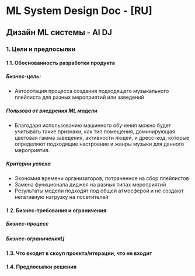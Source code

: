 # ML System Design Doc - [RU]
## Дизайн ML системы - AI DJ


### 1. Цели и предпосылки 
#### 1.1. Обоснованность разработки продукта

##### Бизнес-цель: 
- Авторотация процесса создания подходящего музыкального плейлиста для разных мероприятий или заведений

##### Пользова от внедрения ML модели
- Благодаря использованию машинного обучения можно будет учитывать такие признаки, как тип помещения, доминирующая цветовая гамма заведения,
активности людей, и дресс-код, которые определяют подходящие настроение и жанры музыки для данного мероприятия.

##### Критерии успеха
- Экономия времени организаторов, потраченное на сбор плейлистов
- Замена функционала диджея на разных типах мероприятий
- Результаты модели подходят под общей атмосферой и не создают негативную нагрузку на посетителей 

#### 1.2. Бизнес-требования и ограничения  

##### Бизнес-процесс

##### Бизнес-ограниченияЦ


#### 1.3. Что входит в скоуп проекта/итерации, что не входит   


#### 1.4. Предпосылки решения  
